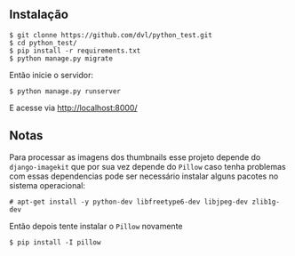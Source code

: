 ## Instalação

    $ git clonne https://github.com/dvl/python_test.git
    $ cd python_test/
    $ pip install -r requirements.txt
    $ python manage.py migrate
    
Então inicie o servidor:

    $ python manage.py runserver
    
E acesse via [http://localhost:8000/](http://localhost:8000/)

## Notas

Para processar as imagens dos thumbnails esse projeto depende do `django-imagekit` que por sua vez depende do `Pillow` caso tenha problemas com essas dependencias pode ser necessário instalar alguns pacotes no sistema operacional:

    # apt-get install -y python-dev libfreetype6-dev libjpeg-dev zlib1g-dev
    
Então depois tente instalar o `Pillow` novamente

    $ pip install -I pillow
